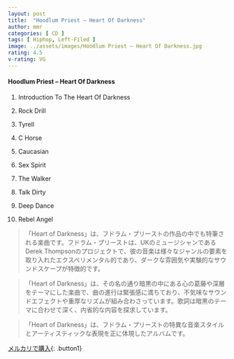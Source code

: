 ```yaml
---
layout: post
title:  "Hoodlum Priest – Heart Of Darkness"
author: mmr
categories: [ CD ]
tags: [ Hiphop, Left-Filed ]
image: ../assets/images/Hoodlum Priest – Heart Of Darkness.jpg
rating: 4.5
v-rating: VG
---
```


#### Hoodlum Priest – Heart Of Darkness

1. Introduction To The Heart Of Darkness

2. Rock Drill

3. Tyrell

4. C Horse

5. Caucasian

6. Sex Spirit

7. The Walker

8. Talk Dirty

9. Deep Dance

10. Rebel Angel

> 「Heart of Darkness」は、フドラム・プリーストの作品の中でも特筆される楽曲です。フドラム・プリーストは、UKのミュージシャンであるDerek Thompsonのプロジェクトで、彼の音楽は様々なジャンルの要素を取り入れたエクスペリメンタル的であり、ダークな雰囲気や実験的なサウンドスケープが特徴的です。

> 「Heart of Darkness」は、その名の通り暗黒の中にある心の葛藤や深層をテーマにした楽曲で、曲の進行は緊張感に満ちており、不気味なサウンドエフェクトや重厚なリズムが組み合わさっています。歌詞は暗黒のテーマに合わせて深く、内省的な内容を探求しています。

> 「Heart of Darkness」は、フドラム・プリーストの特異な音楽スタイルとアーティスティックな表現を正に体現したアルバムです。


[メルカリで購入](https://jp.mercari.com/item/m35353871687){: .button1}
